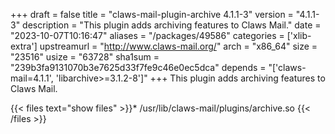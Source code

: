 +++
draft = false
title = "claws-mail-plugin-archive 4.1.1-3"
version = "4.1.1-3"
description = "This plugin adds archiving features to Claws Mail."
date = "2023-10-07T10:16:47"
aliases = "/packages/49586"
categories = ['xlib-extra']
upstreamurl = "http://www.claws-mail.org/"
arch = "x86_64"
size = "23516"
usize = "63728"
sha1sum = "239b3fa9131070b3e7625d33f7fe9c46e0ec5dca"
depends = "['claws-mail=4.1.1', 'libarchive>=3.1.2-8']"
+++
This plugin adds archiving features to Claws Mail.

{{< files text="show files" >}}* /usr/lib/claws-mail/plugins/archive.so
{{< /files >}}